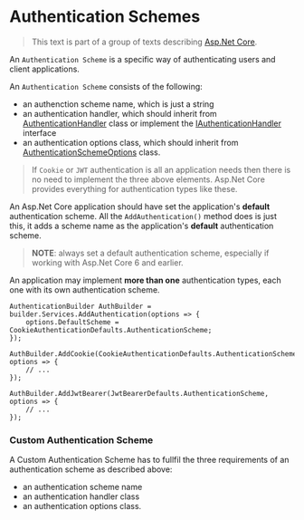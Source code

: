 # Authentication Schemes
> This text is part of a group of texts describing [Asp.Net Core](Index.md).

An `Authentication Scheme` is a specific way of authenticating users and client applications. 

An `Authentication Scheme` consists of the following:

- an authenction scheme name, which is just a string
- an authentication handler, which should inherit from [AuthenticationHandler](https://learn.microsoft.com/en-us/dotnet/api/microsoft.aspnetcore.authentication.authenticationhandler-1) class or implement the [IAuthenticationHandler](https://learn.microsoft.com/en-us/dotnet/api/microsoft.aspnetcore.authentication.iauthenticationhandler) interface
- an authentication options class, which should inherit from [AuthenticationSchemeOptions](https://learn.microsoft.com/en-us/dotnet/api/microsoft.aspnetcore.authentication.authenticationschemeoptions) class.

> If `Cookie` or `JWT` authentication is all an application needs then there is no need to implement the three above elements. Asp.Net Core provides everything for authentication types like these.

An Asp.Net Core application should have set the application's **default** authentication scheme. All the `AddAuthentication()` method does is just this, it adds a scheme name as the application's **default** authentication scheme.

> **NOTE**: always set a default authentication scheme, especially if working with Asp.Net Core 6 and earlier.

An application may implement **more than one** authentication types, each one with its own authentication scheme.

```
AuthenticationBuilder AuthBuilder = builder.Services.AddAuthentication(options => {
    options.DefaultScheme = CookieAuthenticationDefaults.AuthenticationScheme;
});

AuthBuilder.AddCookie(CookieAuthenticationDefaults.AuthenticationScheme, options => {
    // ...
});

AuthBuilder.AddJwtBearer(JwtBearerDefaults.AuthenticationScheme, options => {
    // ...
});
```

### Custom Authentication Scheme

A Custom Authentication Scheme has to fullfil the three requirements of an authentication scheme as described above:

- an authentication scheme name
- an authentication handler class
- an authentication options class.